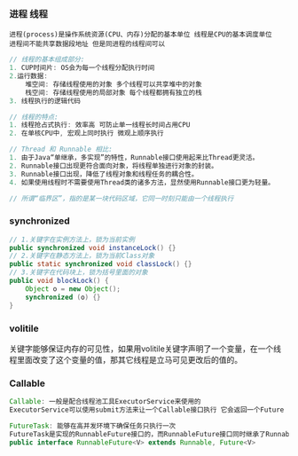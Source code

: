### 进程 线程

```
进程(process)是操作系统资源(CPU、内存)分配的基本单位 线程是CPU的基本调度单位
进程间不能共享数据段地址 但是同进程的线程间可以
```

```java
// 线程的基本组成部分:
1. CUP时间片: OS会为每一个线程分配执行时间
2.运行数据:
	堆空间: 存储线程使用的对象 多个线程可以共享堆中的对象
	栈空间: 存储线程使用的局部对象 每个线程都拥有独立的栈
3. 线程执行的逻辑代码
```

```java
// 线程的特点:
1. 线程抢占式执行: 效率高 可防止单一线程长时间占用CPU
2. 在单核CPU中, 宏观上同时执行 微观上顺序执行
```

```java
// Thread 和 Runnable 相比:
1. 由于Java“单继承，多实现”的特性，Runnable接口使用起来比Thread更灵活。
2. Runnable接口出现更符合面向对象，将线程单独进行对象的封装。
3. Runnable接口出现，降低了线程对象和线程任务的耦合性。
4. 如果使用线程时不需要使用Thread类的诸多方法，显然使用Runnable接口更为轻量。
```

```java
// 所谓“临界区”，指的是某一块代码区域，它同一时刻只能由一个线程执行
```

### synchronized

```java
// 1.关键字在实例方法上，锁为当前实例
public synchronized void instanceLock() {}
// 2.关键字在静态方法上，锁为当前Class对象
public static synchronized void classLock() {}
// 3.关键字在代码块上，锁为括号里面的对象
public void blockLock() {
    Object o = new Object();
    synchronized (o) {}
}
```

### volitile

关键字能够保证内存的可见性，如果用volitile关键字声明了一个变量，在一个线程里面改变了这个变量的值，那其它线程是立马可见更改后的值的。

### Callable

```java
Callable: 一般是配合线程池工具ExecutorService来使用的
ExecutorService可以使用submit方法来让一个Callable接口执行 它会返回一个Future

FutureTask: 能够在高并发环境下确保任务只执行一次
FutureTask是实现的RunnableFuture接口的，而RunnableFuture接口同时继承了Runnable接口和Future接口:
public interface RunnableFuture<V> extends Runnable, Future<V>
```

